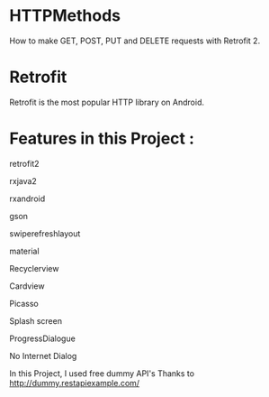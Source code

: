 # HTTPMethods
How to make GET, POST, PUT and DELETE requests with Retrofit 2.
# Retrofit
Retrofit is the most popular HTTP library on Android.

# Features in this Project :
retrofit2

rxjava2

rxandroid

gson

swiperefreshlayout

material

Recyclerview

Cardview

Picasso

Splash screen

ProgressDialogue

No Internet Dialog

In this Project, I used free dummy API's
Thanks to http://dummy.restapiexample.com/

